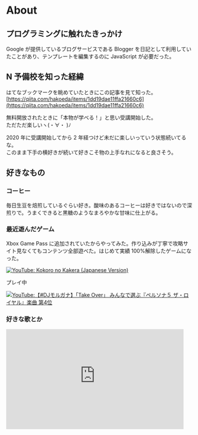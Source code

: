 # About

## プログラミングに触れたきっかけ

Google が提供しているブログサービスである Blogger を日記として利用していたことがあり、テンプレートを編集するのに JavaScript が必要だった。

## N 予備校を知った経緯

はてなブックマークを眺めていたときにこの記事を見て知った。  
[https://qiita.com/hakoeda/items/1dd19dae11ffa21660c6](https://qiita.com/hakoeda/items/1dd19dae11ffa21660c6)

無料開放されたときに「本物が学べる！」と思い受講開始した。  
ただただ楽しいヽ(・∀・ )ﾉ

2020 年に受講開始してから 2 年経つけど未だに楽しいっていう状態続いてるな。  
このまま下手の横好きが続いて好きこそ物の上手なれになると良さそう。

## 好きなもの

### コーヒー

毎日生豆を焙煎しているぐらい好き。酸味のあるコーヒーは好きではないので深煎りで。うまくできると黒糖のようなまろやかな甘味に仕上がる。

### 最近遊んだゲーム

Xbox Game Pass に追加されていたからやってみた。作り込みが丁寧で攻略サイト見なくてもコンテンツ全部遊べた。はじめて実績 100%解除したゲームになった。

[![YouTube: Kokoro no Kakera (Japanese Version)](https://img.youtube.com/vi/iCcrq7Yc_xg/0.jpg)](https://www.youtube.com/watch?v=iCcrq7Yc_xg)

プレイ中

[![YouTube:【#DJモルガナ】「Take Over」 みんなで選ぶ『ペルソナ５ ザ・ロイヤル』楽曲 第4位](https://img.youtube.com/vi/oMfNBwJCGxE/0.jpg)](https://www.youtube.com/watch?v=oMfNBwJCGxE)

### 好きな歌とか

<div style="max-width: 480px; aspect-ratio: 16/9;">
<iframe width="100%" height="100%" src="https://www.youtube-nocookie.com/embed/psuRGfAaju4" title="YouTube video player" frameborder="0" allow="accelerometer; autoplay; clipboard-write; encrypted-media; gyroscope; picture-in-picture" allowfullscreen></iframe>
</div>
